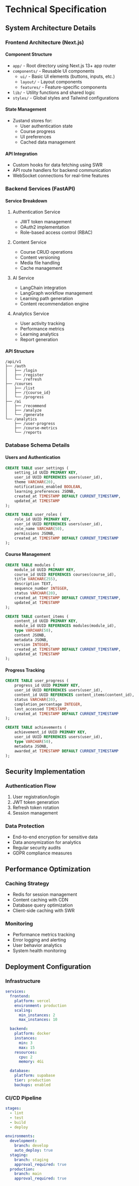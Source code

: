 # Technical Specification

## System Architecture Details

### Frontend Architecture (Next.js)

#### Component Structure
- `app/` - Root directory using Next.js 13+ app router
- `components/` - Reusable UI components
  - `ui/` - Basic UI elements (buttons, inputs, etc.)
  - `layout/` - Layout components
  - `features/` - Feature-specific components
- `lib/` - Utility functions and shared logic
- `styles/` - Global styles and Tailwind configurations

#### State Management
- Zustand stores for:
  - User authentication state
  - Course progress
  - UI preferences
  - Cached data management

#### API Integration
- Custom hooks for data fetching using SWR
- API route handlers for backend communication
- WebSocket connections for real-time features

### Backend Services (FastAPI)

#### Service Breakdown
1. Authentication Service
   - JWT token management
   - OAuth2 implementation
   - Role-based access control (RBAC)

2. Content Service
   - Course CRUD operations
   - Content versioning
   - Media file handling
   - Cache management

3. AI Service
   - LangChain integration
   - LangGraph workflow management
   - Learning path generation
   - Content recommendation engine

4. Analytics Service
   - User activity tracking
   - Performance metrics
   - Learning analytics
   - Report generation

#### API Structure
```
/api/v1
├── /auth
│   ├── /login
│   ├── /register
│   └── /refresh
├── /courses
│   ├── /list
│   ├── /{course_id}
│   └── /progress
├── /ai
│   ├── /recommend
│   ├── /analyze
│   └── /generate
└── /analytics
    ├── /user-progress
    ├── /course-metrics
    └── /reports
```

### Database Schema Details

#### Users and Authentication
```sql
CREATE TABLE user_settings (
    setting_id UUID PRIMARY KEY,
    user_id UUID REFERENCES users(user_id),
    theme VARCHAR(20),
    notifications_enabled BOOLEAN,
    learning_preferences JSONB,
    created_at TIMESTAMP DEFAULT CURRENT_TIMESTAMP,
    updated_at TIMESTAMP
);

CREATE TABLE user_roles (
    role_id UUID PRIMARY KEY,
    user_id UUID REFERENCES users(user_id),
    role_name VARCHAR(50),
    permissions JSONB,
    created_at TIMESTAMP DEFAULT CURRENT_TIMESTAMP
);
```

#### Course Management
```sql
CREATE TABLE modules (
    module_id UUID PRIMARY KEY,
    course_id UUID REFERENCES courses(course_id),
    title VARCHAR(255),
    description TEXT,
    sequence_number INTEGER,
    status VARCHAR(20),
    created_at TIMESTAMP DEFAULT CURRENT_TIMESTAMP,
    updated_at TIMESTAMP
);

CREATE TABLE content_items (
    content_id UUID PRIMARY KEY,
    module_id UUID REFERENCES modules(module_id),
    type VARCHAR(50),
    content JSONB,
    metadata JSONB,
    version INTEGER,
    created_at TIMESTAMP DEFAULT CURRENT_TIMESTAMP,
    updated_at TIMESTAMP
);
```

#### Progress Tracking
```sql
CREATE TABLE user_progress (
    progress_id UUID PRIMARY KEY,
    user_id UUID REFERENCES users(user_id),
    content_id UUID REFERENCES content_items(content_id),
    status VARCHAR(20),
    completion_percentage INTEGER,
    last_accessed TIMESTAMP,
    created_at TIMESTAMP DEFAULT CURRENT_TIMESTAMP
);

CREATE TABLE achievements (
    achievement_id UUID PRIMARY KEY,
    user_id UUID REFERENCES users(user_id),
    type VARCHAR(50),
    metadata JSONB,
    awarded_at TIMESTAMP DEFAULT CURRENT_TIMESTAMP
);
```

## Security Implementation

### Authentication Flow
1. User registration/login
2. JWT token generation
3. Refresh token rotation
4. Session management

### Data Protection
- End-to-end encryption for sensitive data
- Data anonymization for analytics
- Regular security audits
- GDPR compliance measures

## Performance Optimization

### Caching Strategy
- Redis for session management
- Content caching with CDN
- Database query optimization
- Client-side caching with SWR

### Monitoring
- Performance metrics tracking
- Error logging and alerting
- User behavior analytics
- System health monitoring

## Deployment Configuration

### Infrastructure
```yaml
services:
  frontend:
    platform: vercel
    environment: production
    scaling:
      min_instances: 2
      max_instances: 10

  backend:
    platform: docker
    instances:
      min: 3
      max: 15
    resources:
      cpu: 2
      memory: 4Gi

  database:
    platform: supabase
    tier: production
    backups: enabled
```

### CI/CD Pipeline
```yaml
stages:
  - lint
  - test
  - build
  - deploy

environments:
  development:
    branch: develop
    auto_deploy: true
  staging:
    branch: staging
    approval_required: true
  production:
    branch: main
    approval_required: true
```